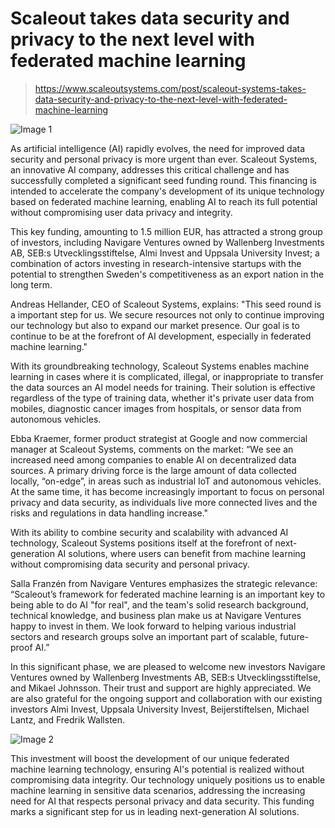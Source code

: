 ﻿# Scaleout takes data security and privacy to the next level with federated machine learning

> https://www.scaleoutsystems.com/post/scaleout-systems-takes-data-security-and-privacy-to-the-next-level-with-federated-machine-learning

![Image 1](https://cdn.prod.website-files.com/65b2c538561625e62bd16a2a/65b760fa2551801eb5c1d6a0_655f41385e81c3a1b240090a_Scaleout_Founders%20(1)%20(1).jpg)

As artificial intelligence (AI) rapidly evolves, the need for improved data security and personal privacy is more urgent than ever. Scaleout Systems, an innovative AI company, addresses this critical challenge and has successfully completed a significant seed funding round. This financing is intended to accelerate the company's development of its unique technology based on federated machine learning, enabling AI to reach its full potential without compromising user data privacy and integrity.

This key funding, amounting to 1.5 million EUR, has attracted a strong group of investors, including Navigare Ventures owned by Wallenberg Investments AB, SEB:s Utvecklingsstiftelse, Almi Invest and Uppsala University Invest; a combination of actors investing in research-intensive startups with the potential to strengthen Sweden's competitiveness as an export nation in the long term.

Andreas Hellander, CEO of Scaleout Systems, explains: "This seed round is a important step for us. We secure resources not only to continue improving our technology but also to expand our market presence. Our goal is to continue to be at the forefront of AI development, especially in federated machine learning."

With its groundbreaking technology, Scaleout Systems enables machine learning in cases where it is complicated, illegal, or inappropriate to transfer the data sources an AI model needs for training. Their solution is effective regardless of the type of training data, whether it's private user data from mobiles, diagnostic cancer images from hospitals, or sensor data from autonomous vehicles.

Ebba Kraemer, former product strategist at Google and now commercial manager at Scaleout Systems, comments on the market: “We see an increased need among companies to enable AI on decentralized data sources. A primary driving force is the large amount of data collected locally, “on-edge”, in areas such as industrial IoT and autonomous vehicles. At the same time, it has become increasingly important to focus on personal privacy and data security, as individuals live more connected lives and the risks and regulations in data handling increase."

With its ability to combine security and scalability with advanced AI technology, Scaleout Systems positions itself at the forefront of next-generation AI solutions, where users can benefit from machine learning without compromising data security and personal privacy.

Salla Franzén from Navigare Ventures emphasizes the strategic relevance: “Scaleout’s framework for federated machine learning is an important key to being able to do AI "for real", and the team's solid research background, technical knowledge, and business plan make us at Navigare Ventures happy to invest in them. We look forward to helping various industrial sectors and research groups solve an important part of scalable, future-proof AI.”

In this significant phase, we are pleased to welcome new investors Navigare Ventures owned by Wallenberg Investments AB, SEB:s Utvecklingsstiftelse, and Mikael Johnsson. Their trust and support are highly appreciated. We are also grateful for the ongoing support and collaboration with our existing investors Almi Invest, Uppsala University Invest, Beijerstiftelsen, Michael Lantz, and Fredrik Wallsten.

![Image 2](https://cdn.prod.website-files.com/65b2c538561625e62bd16a2a/65bbe79f5a4838ee2bf5ddc4_655f4335b52846e178de1c0e_Scaleout_Team%25202.jpeg)

This investment will boost the development of our unique federated machine learning technology, ensuring AI's potential is realized without compromising data integrity. Our technology uniquely positions us to enable machine learning in sensitive data scenarios, addressing the increasing need for AI that respects personal privacy and data security. This funding marks a significant step for us in leading next-generation AI solutions.
